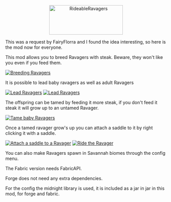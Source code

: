 <p align="center">
    <img src="https://cdn.discordapp.com/attachments/1161724802810265612/1167827096031199232/Logo-Text.png?ex=654f8abc&is=653d15bc&hm=641934cf874726c3241a5c5167d9e0d7046a6003aae9e1392ae95827264025dd&" width="230" height="92" alt="RideableRavagers" title ="RideableRavagers">
</p>

This was a request by FairyFlorra and I found the idea interesting, so here is the mod now for everyone.

This mod allows you to breed Ravagers with steak. Beware, they won't like you even if you feed them.

[![Breeding Ravagers](https://img.youtube.com/vi/s_N3ovGf13g/hqdefault.jpg)](https://youtu.be/s_N3ovGf13g)

It is possible to lead baby ravagers as well as adult Ravagers

[![Lead Ravagers](https://img.youtube.com/vi/xCn2bmItGTM/hqdefault.jpg)](https://youtu.be/xCn2bmItGTM)
[![Lead Ravagers](https://img.youtube.com/vi/F0EBSs5-XtA/hqdefault.jpg)](https://youtu.be/F0EBSs5-XtA)


The offspring can be tamed by feeding it more steak, if you don't feed it steak it will grow up to an untamed Ravager.

[![Tame baby Ravagers](https://img.youtube.com/vi/PfsTMrZRkEk/hqdefault.jpg)](https://youtu.be/PfsTMrZRkEk)

Once a tamed ravager grow's up you can attach a saddle to it by right clicking it with a saddle.

[![Attach a saddle to a Ravager](https://img.youtube.com/vi/EbkobrlroGE/hqdefault.jpg)](https://youtu.be/EbkobrlroGE)
[![Ride the Ravager](https://img.youtube.com/vi/vXAqpKguH_A/hqdefault.jpg)](https://youtu.be/vXAqpKguH_A)


You can also make Ravagers spawn in Savannah biomes through the config menu.


The Fabric version needs FabricAPI.

Forge does not need any extra dependencies.

For the config the midnight library is used, it is included as a jar in jar in this mod, for forge and fabric.